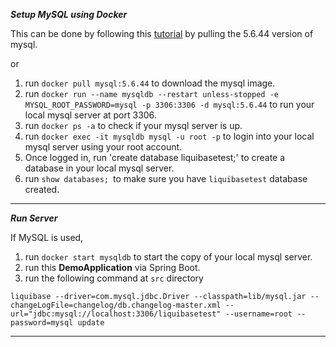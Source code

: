 ***Setup MySQL using Docker***

This can be done by following this [tutorial](https://nextbreakpoint.com/posts/article-run-mysql-in-docker-container.html) by pulling the 5.6.44 version of mysql.

or 

1. run `docker pull mysql:5.6.44` to download the mysql image.
2. run `docker run --name mysqldb --restart unless-stopped -e MYSQL_ROOT_PASSWORD=mysql -p 3306:3306 -d mysql:5.6.44` to run your local mysql server at port 3306.
3. run `docker ps -a` to check if your mysql server is up.
4. run `docker exec -it mysqldb mysql -u root -p` to login into your local mysql server using your root account.
5. Once logged in, run 'create database liquibasetest;' to create a database in your local mysql server.
6. run `show databases; `to make sure you have `liquibasetest` database created.


***

***Run Server***

If MySQL is used,

1. run `docker start mysqldb` to start the copy of your local mysql server.
2. run this **DemoApplication** via Spring Boot.
3. run the following command at `src` directory  
```
liquibase --driver=com.mysql.jdbc.Driver --classpath=lib/mysql.jar --changeLogFile=changelog/db.changelog-master.xml --url="jdbc:mysql://localhost:3306/liquibasetest" --username=root --password=mysql update

```

***